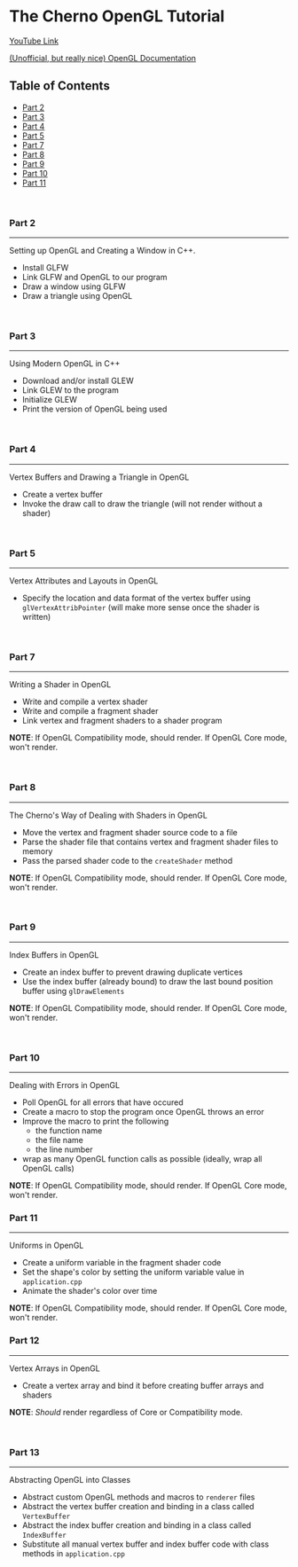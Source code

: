 # The Cherno OpenGL Tutorial

[YouTube Link](https://www.youtube.com/playlist?list=PLlrATfBNZ98foTJPJ_Ev03o2oq3-GGOS2)

[(Unofficial, but really nice) OpenGL Documentation](https://docs.gl)

## Table of Contents
- [Part 2](#part-2)
- [Part 3](#part-3)
- [Part 4](#part-4)
- [Part 5](#part-5)
- [Part 7](#part-7)
- [Part 8](#part-8)
- [Part 9](#part-9)
- [Part 10](#part-10)
- [Part 11](#part-11)

<br>

### Part 2
----------
Setting up OpenGL and Creating a Window in C++.

+ Install GLFW
+ Link GLFW and OpenGL to our program
+ Draw a window using GLFW
+ Draw a triangle using OpenGL

<br>

### Part 3
----------
Using Modern OpenGL in C++

+ Download and/or install GLEW
+ Link GLEW to the program
+ Initialize GLEW
+ Print the version of OpenGL being used

<br>

### Part 4
----------
Vertex Buffers and Drawing a Triangle in OpenGL

+ Create a vertex buffer
+ Invoke the draw call to draw the triangle (will not render without a shader)

<br>

### Part 5
----------
Vertex Attributes and Layouts in OpenGL

+ Specify the location and data format of the vertex buffer using `glVertexAttribPointer` (will make more sense once the shader is written)

<br>

### Part 7
----------
Writing a Shader in OpenGL

+ Write and compile a vertex shader
+ Write and compile a fragment shader
+ Link vertex and fragment shaders to a shader program

**NOTE**: If OpenGL Compatibility mode, should render. If OpenGL Core mode, won't render.

<br>

### Part 8
----------
The Cherno's Way of Dealing with Shaders in OpenGL

+ Move the vertex and fragment shader source code to a file
+ Parse the shader file that contains vertex and fragment shader files to memory
+ Pass the parsed shader code to the `createShader` method

**NOTE**: If OpenGL Compatibility mode, should render. If OpenGL Core mode, won't render.

<br>

### Part 9
----------
Index Buffers in OpenGL

+ Create an index buffer to prevent drawing duplicate vertices
+ Use the index buffer (already bound) to draw the last bound position buffer using `glDrawElements`

**NOTE**: If OpenGL Compatibility mode, should render. If OpenGL Core mode, won't render.

<br>

### Part 10
-----------
Dealing with Errors in OpenGL

+ Poll OpenGL for all errors that have occured
+ Create a macro to stop the program once OpenGL throws an error
+ Improve the macro to print the following
  - the function name
  - the file name
  - the line number
+ wrap as many OpenGL function calls as possible (ideally, wrap all OpenGL calls)

**NOTE**: If OpenGL Compatibility mode, should render. If OpenGL Core mode, won't render.

### Part 11
-----------
Uniforms in OpenGL

+ Create a uniform variable in the fragment shader code
+ Set the shape's color by setting the uniform variable value in `application.cpp`
+ Animate the shader's color over time

**NOTE**: If OpenGL Compatibility mode, should render. If OpenGL Core mode, won't render.

### Part 12
-----------
Vertex Arrays in OpenGL

+ Create a vertex array and bind it before creating buffer arrays and shaders

**NOTE**: _Should_ render regardless of Core or Compatibility mode.

<br>

### Part 13
-----------
Abstracting OpenGL into Classes

+ Abstract custom OpenGL methods and macros to `renderer` files
+ Abstract the vertex buffer creation and binding in a class called `VertexBuffer`
+ Abstract the index buffer creation and binding in a class called `IndexBuffer`
+ Substitute all manual vertex buffer and index buffer code with class methods in `application.cpp`
